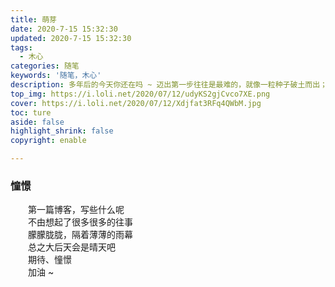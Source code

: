 ```yaml
---
title: 萌芽
date: 2020-7-15 15:32:30
updated: 2020-7-15 15:32:30
tags: 
  - 木心
categories: 随笔
keywords: '随笔，木心'
description: 多年后的今天你还在吗 ~ 迈出第一步往往是最难的，就像一粒种子破土而出；而往往更难能可贵的，是那多年后那耸入云宵的枝干，那郁郁葱葱的树冠，那砸向牛顿的苹果，以及那青葱岁月的年轮————木心
top_img: https://i.loli.net/2020/07/12/udyKS2gjCvco7XE.png
cover: https://i.loli.net/2020/07/12/Xdjfat3RFq4QWbM.jpg
toc: ture
aside: false
highlight_shrink: false
copyright: enable

---
```


### 憧憬

　　第一篇博客，写些什么呢  
　　不由想起了很多很多的往事  
　　朦朦胧胧，隔着薄薄的雨幕  
　　总之大后天会是晴天吧  
　　期待、憧憬  
　　加油 ~ 
　　















